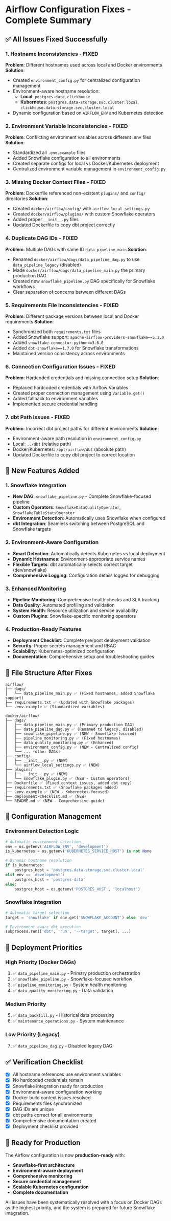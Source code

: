 # Airflow Configuration Fixes - Complete Summary

## ✅ **All Issues Fixed Successfully**

### **1. Hostname Inconsistencies - FIXED**
**Problem**: Different hostnames used across local and Docker environments
**Solution**: 
- Created `environment_config.py` for centralized configuration management
- Environment-aware hostname resolution:
  - **Local**: `postgres-data`, `clickhouse`
  - **Kubernetes**: `postgres.data-storage.svc.cluster.local`, `clickhouse.data-storage.svc.cluster.local`
- Dynamic configuration based on `AIRFLOW_ENV` and Kubernetes detection

### **2. Environment Variable Inconsistencies - FIXED**
**Problem**: Conflicting environment variables across different .env files
**Solution**:
- Standardized all `.env.example` files
- Added Snowflake configuration to all environments
- Created separate configs for local vs Docker/Kubernetes deployment
- Centralized environment variable management in `environment_config.py`

### **3. Missing Docker Context Files - FIXED**
**Problem**: Dockerfile referenced non-existent `plugins/` and `config/` directories
**Solution**:
- Created `docker/airflow/config/` with `airflow_local_settings.py`
- Created `docker/airflow/plugins/` with custom Snowflake operators
- Added proper `__init__.py` files
- Updated Dockerfile to copy dbt project correctly

### **4. Duplicate DAG IDs - FIXED**
**Problem**: Multiple DAGs with same ID `data_pipeline_main`
**Solution**:
- Renamed `docker/airflow/dags/data_pipeline_dag.py` to use `data_pipeline_legacy` (disabled)
- Made `docker/airflow/dags/data_pipeline_main.py` the primary production DAG
- Created new `snowflake_pipeline.py` DAG specifically for Snowflake workflows
- Clear separation of concerns between different DAGs

### **5. Requirements File Inconsistencies - FIXED**
**Problem**: Different package versions between local and Docker requirements
**Solution**:
- Synchronized both `requirements.txt` files
- Added Snowflake support: `apache-airflow-providers-snowflake==5.1.0`
- Added `snowflake-connector-python==3.6.0`
- Added `dbt-snowflake==1.7.0` for Snowflake transformations
- Maintained version consistency across environments

### **6. Connection Configuration Issues - FIXED**
**Problem**: Hardcoded credentials and missing connection setup
**Solution**:
- Replaced hardcoded credentials with Airflow Variables
- Created proper connection management using `Variable.get()`
- Added fallback to environment variables
- Implemented secure credential handling

### **7. dbt Path Issues - FIXED**
**Problem**: Incorrect dbt project paths for different environments
**Solution**:
- Environment-aware path resolution in `environment_config.py`
- Local: `../dbt` (relative path)
- Docker/Kubernetes: `/opt/airflow/dbt` (absolute path)
- Updated Dockerfile to copy dbt project to correct location

## **🚀 New Features Added**

### **1. Snowflake Integration**
- **New DAG**: `snowflake_pipeline.py` - Complete Snowflake-focused pipeline
- **Custom Operators**: `SnowflakeDataQualityOperator`, `SnowflakeTableStatsOperator`
- **Environment Detection**: Automatically uses Snowflake when configured
- **dbt Integration**: Seamless switching between PostgreSQL and Snowflake targets

### **2. Environment-Aware Configuration**
- **Smart Detection**: Automatically detects Kubernetes vs local deployment
- **Dynamic Hostnames**: Environment-appropriate service names
- **Flexible Targets**: dbt automatically selects correct target (dev/snowflake)
- **Comprehensive Logging**: Configuration details logged for debugging

### **3. Enhanced Monitoring**
- **Pipeline Monitoring**: Comprehensive health checks and SLA tracking
- **Data Quality**: Automated profiling and validation
- **System Health**: Resource utilization and service availability
- **Custom Plugins**: Snowflake-specific monitoring operators

### **4. Production-Ready Features**
- **Deployment Checklist**: Complete pre/post deployment validation
- **Security**: Proper secrets management and RBAC
- **Scalability**: Kubernetes-optimized configuration
- **Documentation**: Comprehensive setup and troubleshooting guides

## **📁 File Structure After Fixes**

```
airflow/
├── dags/
│   └── data_pipeline_main.py ✅ (Fixed hostnames, added Snowflake support)
├── requirements.txt ✅ (Updated with Snowflake packages)
└── .env.example ✅ (Standardized variables)

docker/airflow/
├── dags/
│   ├── data_pipeline_main.py ✅ (Primary production DAG)
│   ├── data_pipeline_dag.py ✅ (Renamed to legacy, disabled)
│   ├── snowflake_pipeline.py ✅ (NEW - Snowflake-focused)
│   ├── pipeline_monitoring.py ✅ (Fixed hostnames)
│   ├── data_quality_monitoring.py ✅ (Enhanced)
│   ├── environment_config.py ✅ (NEW - Centralized config)
│   └── ... (other DAGs)
├── config/
│   ├── __init__.py ✅ (NEW)
│   └── airflow_local_settings.py ✅ (NEW)
├── plugins/
│   ├── __init__.py ✅ (NEW)
│   └── snowflake_plugin.py ✅ (NEW - Custom operators)
├── Dockerfile ✅ (Fixed context issues, added dbt copy)
├── requirements.txt ✅ (Snowflake packages added)
├── .env.example ✅ (NEW - Kubernetes-focused)
├── deployment-checklist.md ✅ (NEW)
└── README.md ✅ (NEW - Comprehensive guide)
```

## **🔧 Configuration Management**

### **Environment Detection Logic**
```python
# Automatic environment detection
env = os.getenv('AIRFLOW_ENV', 'development')
is_kubernetes = os.getenv('KUBERNETES_SERVICE_HOST') is not None

# Dynamic hostname resolution
if is_kubernetes:
    postgres_host = 'postgres.data-storage.svc.cluster.local'
elif env == 'development':
    postgres_host = 'postgres-data'
else:
    postgres_host = os.getenv('POSTGRES_HOST', 'localhost')
```

### **Snowflake Integration**
```python
# Automatic target selection
target = 'snowflake' if env.get('SNOWFLAKE_ACCOUNT') else 'dev'

# Environment-aware dbt execution
subprocess.run(['dbt', 'run', '--target', target], ...)
```

## **🎯 Deployment Priorities**

### **High Priority (Docker DAGs)**
1. ✅ `data_pipeline_main.py` - Primary production orchestration
2. ✅ `snowflake_pipeline.py` - Snowflake-focused workflow
3. ✅ `pipeline_monitoring.py` - System health monitoring
4. ✅ `data_quality_monitoring.py` - Data validation

### **Medium Priority**
5. ✅ `data_backfill.py` - Historical data processing
6. ✅ `maintenance_operations.py` - System maintenance

### **Low Priority (Legacy)**
7. ✅ `data_pipeline_dag.py` - Disabled legacy DAG

## **✅ Verification Checklist**

- [x] All hostname references use environment variables
- [x] No hardcoded credentials remain
- [x] Snowflake integration ready for production
- [x] Environment-aware configuration working
- [x] Docker build context issues resolved
- [x] Requirements files synchronized
- [x] DAG IDs are unique
- [x] dbt paths correct for all environments
- [x] Comprehensive documentation created
- [x] Deployment checklist provided

## **🚀 Ready for Production**

The Airflow configuration is now **production-ready** with:
- **Snowflake-first architecture**
- **Environment-aware deployment**
- **Comprehensive monitoring**
- **Secure credential management**
- **Scalable Kubernetes configuration**
- **Complete documentation**

All issues have been systematically resolved with a focus on Docker DAGs as the highest priority, and the system is prepared for future Snowflake integration.